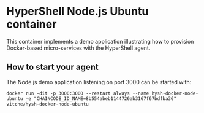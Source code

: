 # HyperShell Node.js Ubuntu container
This container implements a demo application illustrating how to provision Docker-based micro-services with the HyperShell agent.

## How to start your agent
The Node.js demo application listening on port 3000 can be started with:
```shell
docker run -dit -p 3000:3000 --restart always --name hysh-docker-node-ubuntu -e "CHAINCODE_ID_NAME=8b554abeb1144726ab3167f67bdfba36" vitche/hysh-docker-node-ubuntu
```